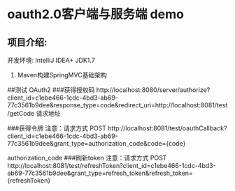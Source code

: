 oauth2.0客户端与服务端 demo
============

项目介绍:
---------------
 开发环境: IntelliJ IDEA+ JDK1.7
        
1. Maven构建SpringMVC基础架构





##测试 OAuth2
###获得授权码
http://localhost:8080/server/authorize?client_id=c1ebe466-1cdc-4bd3-ab69-77c3561b9dee&response_type=code&redirect_uri=http://localhost:8081/test/getCode 请求地址



###获得令牌
  注意：请求方式 POST
http://localhost:8081/test/oauthCallback?client_id=c1ebe466-1cdc-4bd3-ab69-77c3561b9dee&grant_type=authorization_code&code={code}

authorization_code
###刷新token
  注意：请求方式 POST
http://localhost:8081/test/refreshToken?client_id=c1ebe466-1cdc-4bd3-ab69-77c3561b9dee&grant_type=refresh_token&refresh_token={refreshToken}